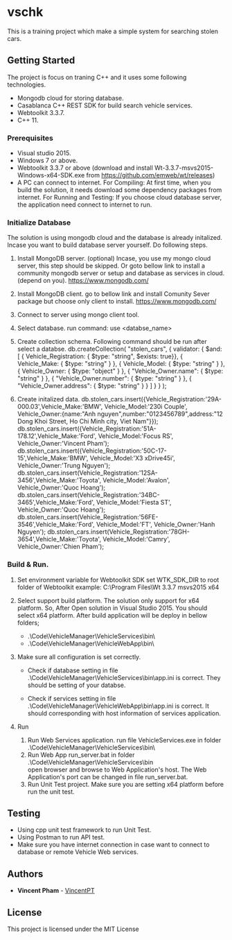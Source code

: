 # vschk
This is a training project which make a simple system for searching stolen cars.

## Getting Started

The project is focus on traning C++ and it uses some following technologies.
* Mongodb cloud for storing database.
* Casablanca C++ REST SDK for build search vehicle services.
* Webtoolkit 3.3.7.
* C++ 11.

### Prerequisites

* Visual studio 2015.
* Windows 7 or above.
* Webtoolkit 3.3.7 or above
 (download and install Wt-3.3.7-msvs2015-Windows-x64-SDK.exe from https://github.com/emweb/wt/releases)    
* A PC can connect to internet.
  For Compiling: At first time, when you build the solution, it needs download some dependency packages from internet.
  For Running and Testing: If you choose cloud database server, the application need connect to internet to run.

### Initialize Database

The solution is using mongodb cloud and the database is already initalized.
Incase you want to build database server yourself.
Do following steps.
1. Install MongoDB server. (optional)
   Incase, you use my mongo cloud server, this step should be skipped.
   Or goto bellow link to install a community mongodb server or setup and database as services in cloud.(depend on you).
   https://www.mongodb.com/
       
2. Install MongoDB client.
   go to bellow link and install Comunity Sever package but choose only client to install.
   https://www.mongodb.com/
        
3. Connect to server using mongo client tool.

4. Select database.
   run command:
   use <databse_name>
        
5. Create collection schema.
   Following command should be run after select a databse.
   db.createCollection( "stolen_cars",
        { validator: { $and:
              [
                 { Vehicle_Registration: { $type: "string", $exists: true}},
                 { Vehicle_Make: { $type: "string" } },
                 { Vehicle_Model: { $type: "string" } },
                 { Vehicle_Owner: { $type: "object" } },
                 { "Vehicle_Owner.name": { $type: "string" } },
                 { "Vehicle_Owner.number": { $type: "string" } },
                 { "Vehicle_Owner.address": { $type: "string" } }
              ]
           }
        } );

6. Create initalized data.
   db.stolen_cars.insert({Vehicle_Registration:'29A-000.03',Vehicle_Make:'BMW', Vehicle_Model:'230i Couple', Vehicle_Owner:{name:"Anh nguyen",number:"0123456789",address:"12 Dong Khoi Street, Ho Chi Minh city, Viet Nam"}});
   db.stolen_cars.insert({Vehicle_Registration:'51A-178.12',Vehicle_Make:'Ford', Vehicle_Model:'Focus RS', Vehicle_Owner:'Vincent Pham');
   db.stolen_cars.insert({Vehicle_Registration:'50C-17-15',Vehicle_Make:'BMW', Vehicle_Model:'X3 xDrive45i', Vehicle_Owner:'Trung Nguyen');
   db.stolen_cars.insert(Vehicle_Registration:'12SA-3456',Vehicle_Make:'Toyota', Vehicle_Model:'Avalon', Vehicle_Owner:'Quoc Hoang');
   db.stolen_cars.insert(Vehicle_Registration:'34BC-3465',Vehicle_Make:'Ford', Vehicle_Model:'Fiesta ST', Vehicle_Owner:'Quoc Hoang');
   db.stolen_cars.insert(Vehicle_Registration:'56FE-3546',Vehicle_Make:'Ford', Vehicle_Model:'FT', Vehicle_Owner:'Hanh Nguyen');
   db.stolen_cars.insert(Vehicle_Registration:'78GH-3654',Vehicle_Make:'Toyota', Vehicle_Model:'Camry', Vehicle_Owner:'Chien Pham');

### Build & Run.
1. Set environment variable for Webtoolkit SDK
   set WTK_SDK_DIR to root folder of Webtoolkit
   example: C:\Program Files\Wt 3.3.7 msvs2015 x64
    
2. Select support build platform.
   The solution only support for x64 platform. So, After Open solution in Visual Studio 2015.
   You should select x64 platform.
   After build application will be deploy in bellow folders;
   * .\Code\VehicleManager\VehicleServices\bin\
   * .\Code\VehicleManager\VehicleWebApp\bin\
        
3. Make sure all configuration is set correctly.
   * Check if database setting in file .\Code\VehicleManager\VehicleServices\bin\app.ini is correct.
     They should be setting of your databse.
            
   * Check if services setting in file .\Code\VehicleManager\VehicleWebApp\bin\app.ini is correct.
     It should corresponding with host information of services application.
        
4. Run
   1. Run Web Services application.
      run file VehicleServices.exe in folder .\Code\VehicleManager\VehicleServices\bin\
   2. Run Web App
      run_server.bat in folder .\Code\VehicleManager\VehicleServices\bin\
      open browser and browse to Web Application's host.
      The Web Application's port can be changed in file run_server.bat.
   3. Run Unit Test project.
      Make sure you are setting x64 platform before run the unit test.        
    
## Testing
* Using cpp unit test framework to run Unit Test.
* Using Postman to run API test.
* Make sure you have internet connection in case want to connect to database or remote Vehicle Web services.

## Authors
* **Vincent Pham** - [VincentPT](https://github.com/VincentPT)

## License
This project is licensed under the MIT License 
